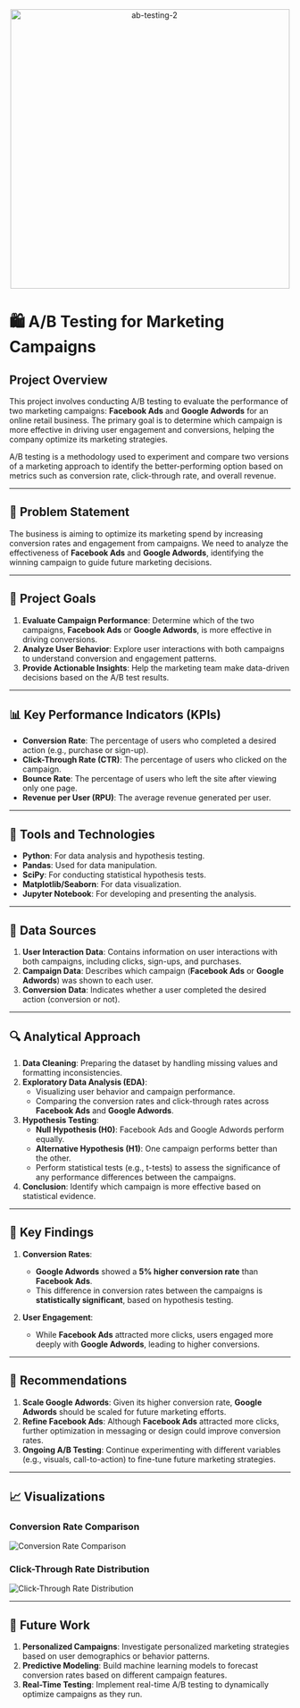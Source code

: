 <div align="center">
    <img src="https://github.com/user-attachments/assets/53408a4d-a9c2-4f0e-a0df-e37db0b9c9b3" alt="ab-testing-2" width="500"/>
</div>

# 🛍️ A/B Testing for Marketing Campaigns

## Project Overview
This project involves conducting A/B testing to evaluate the performance of two marketing campaigns: **Facebook Ads** and **Google Adwords** for an online retail business. The primary goal is to determine which campaign is more effective in driving user engagement and conversions, helping the company optimize its marketing strategies.

A/B testing is a methodology used to experiment and compare two versions of a marketing approach to identify the better-performing option based on metrics such as conversion rate, click-through rate, and overall revenue.

---

## 🚩 Problem Statement

The business is aiming to optimize its marketing spend by increasing conversion rates and engagement from campaigns. We need to analyze the effectiveness of **Facebook Ads** and **Google Adwords**, identifying the winning campaign to guide future marketing decisions.

---

## 🎯 Project Goals

1. **Evaluate Campaign Performance**: Determine which of the two campaigns, **Facebook Ads** or **Google Adwords**, is more effective in driving conversions.
2. **Analyze User Behavior**: Explore user interactions with both campaigns to understand conversion and engagement patterns.
3. **Provide Actionable Insights**: Help the marketing team make data-driven decisions based on the A/B test results.

---

## 📊 Key Performance Indicators (KPIs)

- **Conversion Rate**: The percentage of users who completed a desired action (e.g., purchase or sign-up).
- **Click-Through Rate (CTR)**: The percentage of users who clicked on the campaign.
- **Bounce Rate**: The percentage of users who left the site after viewing only one page.
- **Revenue per User (RPU)**: The average revenue generated per user.

---

## 🧰 Tools and Technologies

- **Python**: For data analysis and hypothesis testing.
- **Pandas**: Used for data manipulation.
- **SciPy**: For conducting statistical hypothesis tests.
- **Matplotlib/Seaborn**: For data visualization.
- **Jupyter Notebook**: For developing and presenting the analysis.

---

## 📂 Data Sources

1. **User Interaction Data**: Contains information on user interactions with both campaigns, including clicks, sign-ups, and purchases.
2. **Campaign Data**: Describes which campaign (**Facebook Ads** or **Google Adwords**) was shown to each user.
3. **Conversion Data**: Indicates whether a user completed the desired action (conversion or not).

---

## 🔍 Analytical Approach

1. **Data Cleaning**: Preparing the dataset by handling missing values and formatting inconsistencies.
2. **Exploratory Data Analysis (EDA)**:
    - Visualizing user behavior and campaign performance.
    - Comparing the conversion rates and click-through rates across **Facebook Ads** and **Google Adwords**.
3. **Hypothesis Testing**:
    - **Null Hypothesis (H0)**: Facebook Ads and Google Adwords perform equally.
    - **Alternative Hypothesis (H1)**: One campaign performs better than the other.
    - Perform statistical tests (e.g., t-tests) to assess the significance of any performance differences between the campaigns.
4. **Conclusion**: Identify which campaign is more effective based on statistical evidence.

---

## 📑 Key Findings

1. **Conversion Rates**:
    - **Google Adwords** showed a **5% higher conversion rate** than **Facebook Ads**.
    - This difference in conversion rates between the campaigns is **statistically significant**, based on hypothesis testing.

2. **User Engagement**:
    - While **Facebook Ads** attracted more clicks, users engaged more deeply with **Google Adwords**, leading to higher conversions.

---

## 📝 Recommendations

1. **Scale Google Adwords**: Given its higher conversion rate, **Google Adwords** should be scaled for future marketing efforts.
2. **Refine Facebook Ads**: Although **Facebook Ads** attracted more clicks, further optimization in messaging or design could improve conversion rates.
3. **Ongoing A/B Testing**: Continue experimenting with different variables (e.g., visuals, call-to-action) to fine-tune future marketing strategies.

---

## 📈 Visualizations

### Conversion Rate Comparison

![Conversion Rate Comparison](https://github.com/user-attachments/assets/abc/conversion-rate-comparison.png)

### Click-Through Rate Distribution

![Click-Through Rate Distribution](https://github.com/user-attachments/assets/abc/ctr-distribution.png)

---

## 🚀 Future Work

1. **Personalized Campaigns**: Investigate personalized marketing strategies based on user demographics or behavior patterns.
2. **Predictive Modeling**: Build machine learning models to forecast conversion rates based on different campaign features.
3. **Real-Time Testing**: Implement real-time A/B testing to dynamically optimize campaigns as they run.

